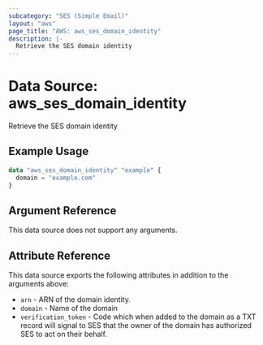 ```yaml
---
subcategory: "SES (Simple Email)"
layout: "aws"
page_title: "AWS: aws_ses_domain_identity"
description: |-
  Retrieve the SES domain identity
---
```


# Data Source: aws_ses_domain_identity

Retrieve the SES domain identity

## Example Usage

```terraform
data "aws_ses_domain_identity" "example" {
  domain = "example.com"
}
```

## Argument Reference

This data source does not support any arguments.

## Attribute Reference

This data source exports the following attributes in addition to the arguments above:

* `arn` - ARN of the domain identity.
* `domain` - Name of the domain
* `verification_token` - Code which when added to the domain as a TXT record will signal to SES that the owner of the domain has authorized SES to act on their behalf.
